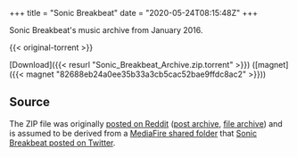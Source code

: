 +++
title = "Sonic Breakbeat"
date = "2020-05-24T08:15:48Z"
+++

Sonic Breakbeat's music archive from January 2016.

{{< original-torrent >}}

[Download]({{< resurl "Sonic_Breakbeat_Archive.zip.torrent" >}}) ([magnet]({{< magnet "82688eb24a0ee35b33a3cb5cac52bae9ffdc8ac2" >}}))

## Source

The ZIP file was originally [posted on Reddit](https://www.reddit.com/r/MLPtunes/comments/44yld0/sonic_breakbeat_archive_single_zip_50_songs_550mb/) ([post archive](https://web.archive.org/web/20200524081221/https://www.reddit.com/r/MLPtunes/comments/44yld0/sonic_breakbeat_archive_single_zip_50_songs_550mb/), [file archive](https://web.archive.org/web/20200524080619/https://www.sendspace.com/pro/dl/jy8avd/)) and is assumed to be derived from a [MediaFire shared folder](https://www.mediafire.com/folder/g858wpzxnydln/Sonic_Breakbeat_Archive) that [Sonic Breakbeat posted on Twitter](https://twitter.com/Sonic_Breakbeat/status/686351467297517569).
